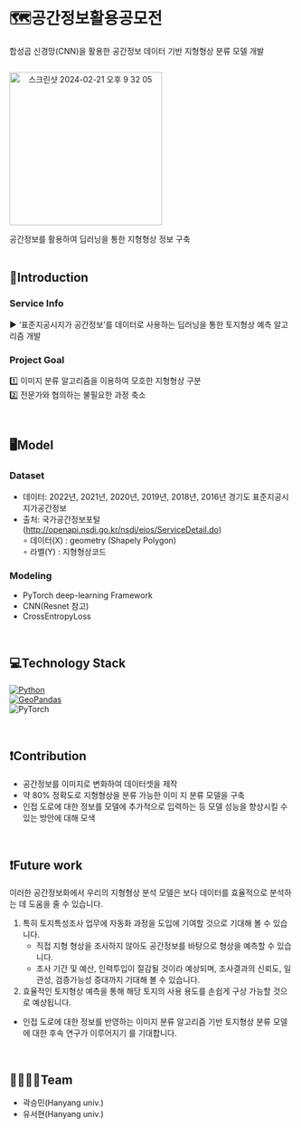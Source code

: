 # 🗺️공간정보활용공모전
합성곱 신경망(CNN)을 활용한 공간정보 데이터 기반 지형형상 분류 모델 개발

<div style="display: flex;">
<p align="center"><img width="270" alt="스크린샷 2024-02-21 오후 9 32 05" src="https://github.com/dbtjgus6988/-/assets/144633320/4ba1e961-e3cb-4a65-a47b-dbe54c96158c"></p>
</div>
 공간정보를 활용하여 딥러닝을 통한 지형형상 정보 구축 <br>
<br>


## 📌Introduction

### Service Info
▶️ ‘표준지공시지가 공간정보’를 데이터로 사용하는 딥러닝을 통한 토지형상 예측 알고리즘 개발
  
### Project Goal
1️⃣ 이미지 분류 알고리즘을 이용하여 모호한 지형형상 구분 <br>
2️⃣ 전문가와 협의하는 불필요한 과정 축소

<br>
     
## 🖥️Model

### Dataset
- 데이터: 2022년, 2021년, 2020년, 2019년, 2018년, 2016년 경기도 표준지공시지가공간정보 <br>
- 출처: 국가공간정보포털(http://openapi.nsdi.go.kr/nsdi/eios/ServiceDetail.do) <br>
∘ 데이터(X) : geometry (Shapely Polygon) <br>
∘ 라벨(Y) : 지형형상코드

### Modeling
- PyTorch deep-learning Framework
- CNN(Resnet 참고)
- CrossEntropyLoss
  
<br>

## 💻Technology Stack
[![Python](https://img.shields.io/badge/Python-3776AB?style=for-the-badge&logo=python&logoColor=white)](https://www.python.org/) <br>
[![GeoPandas](https://img.shields.io/badge/GeoPandas-43B02A?style=flat-square&logo=GeoPandas&logoColor=green
)](https://geopandas.org/en/stable/getting_started/introduction.html) <br>
![PyTorch](https://img.shields.io/badge/PyTorch-%23EE4C2C.svg?style=flat-square&logo=PyTorch&logoColor=white)

<br>

## ❗️Contribution
- 공간정보를 이미지로 변화하여 데이터셋을 제작
- 약 80% 정확도로 지형형상을 분류 가능한 이미 지 분류 모델을 구축
- 인접 도로에 대한 정보를 모델에 추가적으로 입력하는 등 모델 성능을 향상시킬 수 있는 방안에 대해 모색

<br>

## ❗️Future work
이러한 공간정보화에서 우리의 지형형상 분석 모델은 보다 데이터를 효율적으로 분석하는 데 도움을 줄 수 있습니다. <br>
1) 특히 토지특성조사 업무에 자동화 과정을 도입에 기여할 것으로 기대해 볼 수 있습니다.<br>
   - 직접 지형 형상을 조사하지 않아도 공간정보를 바탕으로 형상을 예측할 수 있습니다.<br>
   - 조사 기간 및 예산, 인력투입이 절감될 것이라 예상되며, 조사결과의 신뢰도, 일관성, 검증가능성 증대까지 기대해 볼 수 있습니다. <br>
2) 효율적인 토지형상 예측을 통해 해당 토지의 사용 용도를 손쉽게 구상 가능할 것으로 예상됩니다.
+ 인접 도로에 대한 정보를 반영하는 이미지 분류 알고리즘 기반 토지형상 분류 모델에 대한 후속 연구가 이루어지기 를 기대합니다.
  
<br>

## 👩‍👩‍👧‍👦Team
- 곽승민(Hanyang univ.)
- 유서현(Hanyang univ.)
